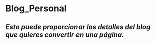 # Blog_Personal

## **_Esto puede proporcionar los detalles del blog que quieres convertir en una página._**
